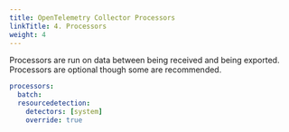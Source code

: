 ```yaml
---
title: OpenTelemetry Collector Processors
linkTitle: 4. Processors
weight: 4
---
```


Processors are run on data between being received and being exported. Processors are optional though some are recommended.

``` yaml
processors:
  batch:
  resourcedetection:
    detectors: [system]
    override: true
```
